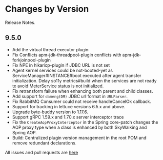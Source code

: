Changes by Version
==================
Release Notes.

9.5.0
------------------

* Add the virtual thread executor plugin
* Fix Conflicts apm-jdk-threadpool-plugin conflicts with apm-jdk-forkjoinpool-plugin
* Fix NPE in hikaricp-plugin if JDBC URL is not set
* Agent kernel services could be not-booted-yet as ServiceManager#INSTANCE#boot executed after agent transfer
  initialization. Delay so11y metrics#build when the services are not ready to avoid MeterService status is not
  initialized.
* Fix retransform failure when enhancing both parent and child classes.
* Add support for `dameng(DM)` JDBC url format in `URLParser`.
* Fix RabbitMQ Consumer could not receive handleCancelOk callback.
* Support for tracking in lettuce versions 6.5.x and above.
* Upgrade byte-buddy version to 1.17.6.
* Support gRPC 1.59.x and 1.70.x server interceptor trace
* Fix the `CreateAopProxyInterceptor` in the Spring core-patch changes the AOP proxy type when a class is
  enhanced by both SkyWalking and Spring AOP.
* Build: Centralized plugin version management in the root POM and remove redundant declarations.

All issues and pull requests are [here](https://github.com/apache/skywalking/milestone/236?closed=1)

